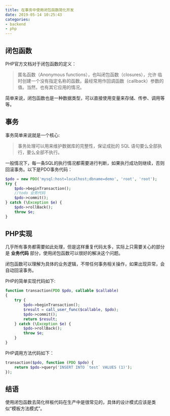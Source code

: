```yaml
---
title: 在事务中使用闭包函数简化开发
date: 2019-05-14 10:25:43
categories:
- backend
- php
---
```


## 闭包函数

PHP官方文档对于闭包函数的定义：
> 匿名函数（Anonymous functions），也叫闭包函数（closures），允许 临时创建一个没有指定名称的函数。最经常用作回调函数（callback）参数的值。当然，也有其它应用的情况。

简单来说，闭包函数也是一种数据类型，可以直接使用变量来存储、传参、调用等等。

## 事务

事务简单来说就是一个核心:
> 事务处理可以用来维护数据库的完整性，保证成批的 SQL 语句要么全部执行，要么全部不执行。

一般情况下，每一条SQL的执行情况都需要进行判断，如果执行成功则继续，否则回滚事务。以下是PDO事务代码：

```php
$pdo = new PDO('mysql:host=localhost;dbname=demo', 'root', 'root');
try {
    $pdo->beginTransaction();
    //todo 业务代码
    $pdo->commit();
} catch (\Exception $e) {
    $pdo->rollBack();
    throw $e;
}
```
## PHP实现

几乎所有事务都需要如此处理，但是这样重复代码太多，实际上只需要关心的部分是 **业务代码** 部分，使用闭包函数可以很好的解决这个问题。

闭包函数可以理解为具体的业务逻辑，不带任何事务相关操作，如果出现异常，会自动回滚事务。

PHP的简单实现代码如下:

```php
function transaction(PDO $pdo, callable $callable)
{
    try {
        $pdo->beginTransaction();
        $result = call_user_func($callable, $pdo);
        $pdo->commit();
        return $result;
    } catch (\Exception $e) {
        $pdo->rollBack();
        throw $e;
    }
}
```

PHP调用方法代码如下：

```php
transaction($pdo, function (PDO $pdo) {
    return $pdo->query('INSERT INTO `test` VALUES (1)');
});
```

## 结语

使用闭包函数去简化样板代码在生产中是很常见的，具体的设计模式应该是类似“模板方法模式”。